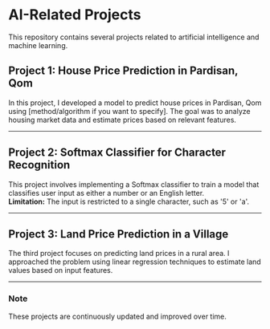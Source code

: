 # AI-Related Projects

This repository contains several projects related to artificial intelligence and machine learning.

## Project 1: House Price Prediction in Pardisan, Qom

In this project, I developed a model to predict house prices in Pardisan, Qom using [method/algorithm if you want to specify]. The goal was to analyze housing market data and estimate prices based on relevant features.

---

## Project 2: Softmax Classifier for Character Recognition

This project involves implementing a Softmax classifier to train a model that classifies user input as either a number or an English letter.  
**Limitation:** The input is restricted to a single character, such as '5' or 'a'.

---

## Project 3: Land Price Prediction in a Village

The third project focuses on predicting land prices in a rural area. I approached the problem using linear regression techniques to estimate land values based on input features.

---

### Note

These projects are continuously updated and improved over time.

